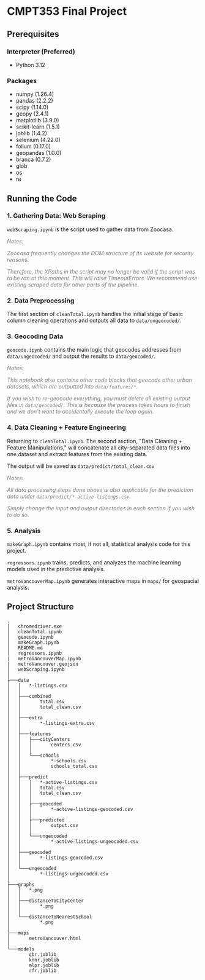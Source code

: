 # CMPT353 Final Project

## Prerequisites
### Interpreter (Preferred)
- Python 3.12

### Packages
- numpy           (1.26.4)
- pandas          (2.2.2)
- scipy           (1.14.0)
- geopy           (2.4.1)
- matplotlib      (3.9.0)
- scikit-learn    (1.5.1)
- joblib          (1.4.2)
- selenium        (4.22.0)
- folium          (0.17.0)
- geopandas       (1.0.0)
- branca          (0.7.2)
- glob
- os
- re

## Running the Code
### 1. Gathering Data: Web Scraping
`webScraping.ipynb` is the script used to gather data from Zoocasa.

<i style="color:gray">
Notes:

Zoocasa frequently changes the DOM structure of its website for security reasons. 

Therefore, the XPaths in the script may no longer be valid if the script was to be ran at this moment. This will raise TimeoutErrors.
We recommend use existing scraped data for other parts of the pipeline.
</i>

### 2. Data Preprocessing
The first section of `cleanTotal.ipynb` handles the initial stage of basic column cleaning operations and outputs all data to `data/ungeocoded/`.

### 3. Geocoding Data
`geocode.ipynb` contains the main logic that geocodes addresses from `data/ungeocoded/` and output the results to `data/geocoded/`.

<i style="color:gray">
Notes:

This notebook also contains other code blocks that geocode other urban datasets, which are outputted into `data/features/*`.

If you wish to re-geocode everything, you must delete all existing output files in `data/geocoded/`. This is because the process takes hours to finish and we don't want to accidentally execute the loop again.
</i>

### 4. Data Cleaning + Feature Engineering
Returning to `cleanTotal.ipynb`. The second section, "Data Cleaning + Feature Manipulations," will concatenate all city-separated data files into one dataset and extract features from the existing data.

The output will be saved as `data/predict/total_clean.csv`

<i style="color:gray">
Notes:

All data processing steps done above is also applicable for the prediction data under `data/predict/*-active-listings.csv`.

Simply change the input and output directories in each section if you wish to do so.
</i>

### 5. Analysis
`makeGraph.ipynb` contains most, if not all, statistical analysis code for this project.

`regressors.ipynb` trains, predicts, and analyzes the machine learning models used in the predictive analysis.

`metroVancouverMap.ipynb` generates interactive maps in `maps/` for geospacial analysis.

## Project Structure
```
.
│   chromedriver.exe
│   cleanTotal.ipynb
│   geocode.ipynb
│   makeGraph.ipynb
│   README.md
│   regressors.ipynb
|   metroVancouverMap.ipynb
|   metroVancouver.geojson
│   webScraping.ipynb
│
├───data
│   │   *-listings.csv
│   │
│   ├───combined
│   │       total.csv
│   │       total_clean.csv
│   │
│   ├───extra
│   │       *-listings-extra.csv
│   │
│   ├───features
│   │   ├───cityCenters
│   │   │       centers.csv
│   │   │
│   │   └───schools
│   │           *-schools.csv
│   │           schools_total.csv
│   │
│   ├───predict
│   │   │   *-active-listings.csv
│   │   │   total.csv
│   │   │   total_clean.csv
│   │   │
│   │   ├───geocoded
│   │   │       *-active-listings-geocoded.csv
│   │   │   
│   │   ├───predicted
│   │   │       output.csv
│   │   │
│   │   └───ungeocoded
│   │           *-active-listings-ungeocoded.csv
│   │
│   ├───geocoded
│   │       *-listings-geocoded.csv
│   │
│   └───ungeocoded
│           *-listings-ungeocoded.csv
│
├───graphs
│   │   *.png
│   │
│   ├───distanceToCityCenter
│   │       *.png
│   │
│   └───distanceToNearestSchool
│           *.png
│
├───maps
│       metroVancouver.html
│
└───models
        gbr.joblib
        knnr.joblib
        mlpr.joblib
        rfr.joblib
```
